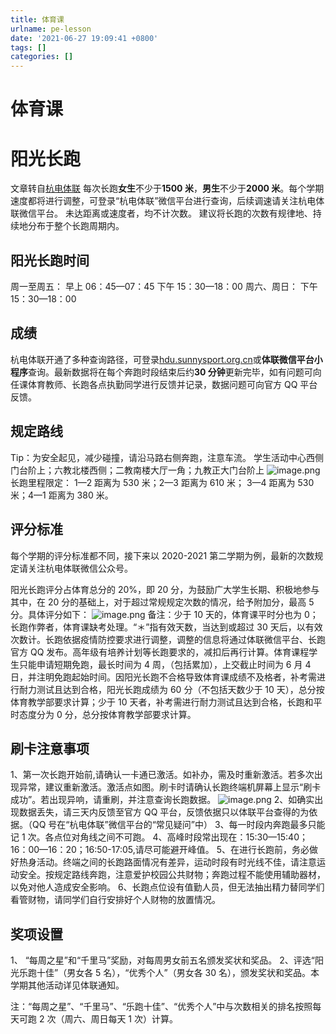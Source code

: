 ```yaml
---
title: 体育课
urlname: pe-lesson
date: '2021-06-27 19:09:41 +0800'
tags: []
categories: []
---
```


# 体育课

# 阳光长跑

文章转自[杭电体联](https://mp.weixin.qq.com/s?__biz=MzA3MzAyOTQyMQ==∣=2652881224&idx=1&sn=f069a9c395b01e367ddf5405fd834337&chksm=84fe230ab389aa1ce491cc25d59c5168f0aa3be9503d6b4e99dd1fd352560c88ee19e8f3ec69&mpshare=1&scene=1&srcid=0704jsBLuwASfxLDDzKxn9VT&sharer_sharetime=1625366770530&sharer_shareid=582beb2ce6ae6e0b382059a245df0c90#rd)
每次长跑**女生**不少于**1500 米**，**男生**不少于**2000 米**。每个学期速度都将进行调整，可登录“杭电体联”微信平台进行查询，后续调速请关注杭电体联微信平台。
未达距离或速度者，均不计次数。
建议将长跑的次数有规律地、持续地分布于整个长跑周期内。

## 阳光长跑时间

周一至周五： 早上 06：45—07：45
下午 15：30—18：00
周六、周日： 下午 15：30—18：00

## 成绩

杭电体联开通了多种查询路径，可登录[hdu.sunnysport.org.cn](https://hdu.sunnysport.org.cn)或**体联微信平台小程序**查询。最新数据将在每个奔跑时段结束后约**30 分钟**更新完毕，如有问题可向任课体育教师、长跑各点执勤同学进行反馈并记录，数据问题可向官方 QQ 平台反馈。

## 规定路线

Tip：为安全起见，减少碰撞，请沿马路右侧奔跑，注意车流。
学生活动中心西侧门台阶上；六教北楼西侧；二教南楼大厅一角；九教正大门台阶上
![image.png](https://cdn.nlark.com/yuque/0/2021/png/2760219/1625367097180-62409d42-8321-4ed9-b7c9-14f47bfd7a24.png#clientId=u7a643cdb-538e-4&from=paste&height=266&id=u0fed95fe&margin=%5Bobject%20Object%5D&name=image.png&originHeight=532&originWidth=749&originalType=binary∶=1&size=1072067&status=done&style=none&taskId=uf99459cb-c6f3-489a-acb6-d18457fe70e&width=374.5)
长跑里程限定：
1—2 距离为 530 米；2—3 距离为 610 米；
3—4 距离为 530 米；4—1 距离为 380 米。
​

## 评分标准

每个学期的评分标准都不同，接下来以 2020-2021 第二学期为例，最新的次数规定请关注杭电体联微信公众号。
​

阳光长跑评分占体育总分的 20%，即 20 分，为鼓励广大学生长期、积极地参与其中，在 20 分的基础上，对于超过常规规定次数的情况，给予附加分，最高 5 分。具体评分如下：
![image.png](https://cdn.nlark.com/yuque/0/2021/png/2760219/1625367490191-839ad7d9-235d-404f-8f58-67b421ea09f3.png#clientId=u7a643cdb-538e-4&from=paste&height=116&id=udd24b88f&margin=%5Bobject%20Object%5D&name=image.png&originHeight=232&originWidth=829&originalType=binary∶=1&size=42594&status=done&style=none&taskId=u6ca687c9-d86c-46d3-86b8-8976c29bdba&width=414.5)
备注：少于 10 天的，体育课平时分也为 0；长跑作弊者，体育课缺考处理。“＊”指有效天数，当达到或超过 30 天后，以有效次数计。长跑依据疫情防控要求进行调整，调整的信息将通过体联微信平台、长跑官方 QQ 发布。高年级有培养计划等长跑要求的，减扣后再行计算。体育课程学生只能申请短期免跑，最长时间为 4 周，（包括累加），上交截止时间为 6 月 4 日，并注明免跑起始时间。因阳光长跑不合格导致体育课成绩不及格者，补考需进行耐力测试且达到合格，阳光长跑成绩为 60 分（不包括天数少于 10 天），总分按体育教学部要求计算；少于 10 天者，补考需进行耐力测试且达到合格，长跑和平时态度分为 0 分，总分按体育教学部要求计算。

## 刷卡注意事项

1、第一次长跑开始前,请确认一卡通已激活。如补办，需及时重新激活。若多次出现异常，建议重新激活。激活点如图。刷卡时请确认长跑终端机屏幕上显示“刷卡成功”。若出现异响，请重刷，并注意查询长跑数据。
![image.png](https://cdn.nlark.com/yuque/0/2021/png/2760219/1625368035654-1048f8a9-dd80-42b5-8657-d003c307eadd.png#clientId=u7a643cdb-538e-4&from=paste&height=300&id=ua60ed493&margin=%5Bobject%20Object%5D&name=image.png&originHeight=600&originWidth=800&originalType=binary∶=1&size=560594&status=done&style=none&taskId=u206f81d2-5eb5-43b2-b5b9-e0bd30f6a2c&width=400)
2、如确实出现数据丢失，请三天内反馈至官方 QQ 平台，反馈依据只以体联平台查得的为依据。（QQ 号在“杭电体联”微信平台的“常见疑问”中）
3、每一时段内奔跑最多只能记 1 次。各点位对角线之间不可跑。
4、高峰时段常出现在：15:30—15:40；16：00—16：20；16:50-17:05,请尽可能避开峰值。
5、在进行长跑前，务必做好热身活动。终端之间的长跑路面情况有差异，运动时段有时光线不佳，请注意运动安全。按规定路线奔跑，注意爱护校园公共财物；奔跑过程不能使用辅助器材，以免对他人造成安全影响。
6、长跑点位设有值勤人员，但无法抽出精力替同学们看管财物，请同学们自行安排好个人财物的放置情况。

## 奖项设置

1、 “每周之星”和“千里马”奖励，对每周男女前五名颁发奖状和奖品。
2、评选“阳光乐跑十佳”（男女各 5 名），“优秀个人”（男女各 30 名），颁发奖状和奖品。本学期其他活动详见体联通知。

注：“每周之星”、“千里马”、“乐跑十佳”、“优秀个人”中与次数相关的排名按照每天可跑 2 次（周六、周日每天 1 次）计算。
